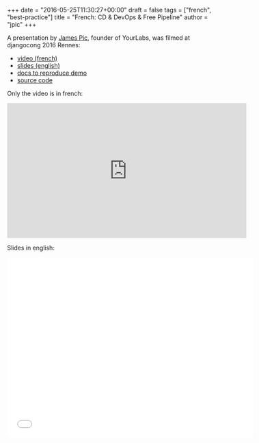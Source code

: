 +++
date = "2016-05-25T11:30:27+00:00"
draft = false
tags = ["french", "best-practice"]
title = "French: CD & DevOps & Free Pipeline"
author = "jpic"
+++

A presentation by [James Pic](https://github.com/jpic), founder of YourLabs, was filmed at djangocong 2016 Rennes:

- [video (french)](https://www.youtube.com/watch?v=MnIQHVeTjaQ)
- [slides (english)](https://slides.com/jamespic/cd-devops/)
- [docs to reproduce demo](http://memopol.readthedocs.io/en/pr/deployment.html)
- [source code](https://github.com/political-memory/political_memory/)

Only the  video is in french:

<iframe width="560" height="315" src="https://www.youtube.com/embed/MnIQHVeTjaQ" frameborder="0" allowfullscreen></iframe>

Slides in english:

<iframe src="//slides.com/jamespic/cd-devops/embed?style=light" width="576" height="420" scrolling="no" frameborder="0" webkitallowfullscreen mozallowfullscreen allowfullscreen></iframe>
